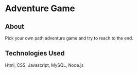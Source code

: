 # Adventure Game

## About
Pick your own path adventure game and try to reach to the end.

## Technologies Used
Html, CSS, Javascript, MySQL, Node.js

